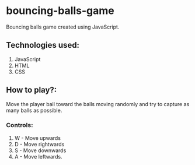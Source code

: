 # bouncing-balls-game
Bouncing balls game created using JavaScript.
## Technologies used:
1. JavaScript
2. HTML
3. CSS
## How to play?:
Move the player ball toward the balls moving randomly and try to capture as many balls as possible.
### Controls:
1. W - Move upwards
2. D - Move rightwards
3. S - Move downwards
4. A - Move leftwards.
